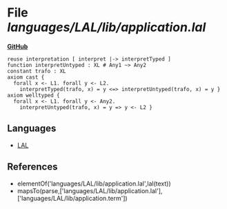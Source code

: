 # File _languages/LAL/lib/application.lal_
**[GitHub](https://github.com/softlang/yas/blob/master/languages/LAL/lib/application.lal)**
```
reuse interpretation [ interpret |-> interpretTyped ]
function interpretUntyped : XL # Any1 ~> Any2
constant trafo : XL
axiom cast {
  forall x <- L1. forall y <- L2.
    interpretTyped(trafo, x) = y <=> interpretUntyped(trafo, x) = y }
axiom welltyped {
  forall x <- L1. forall y <- Any2.
    interpretUntyped(trafo, x) = y => y <- L2 } 
```

## Languages
* [LAL](../languages/LAL.md)

## References
* elementOf('languages/LAL/lib/application.lal',lal(text))
* mapsTo(parse,['languages/LAL/lib/application.lal'],['languages/LAL/lib/application.term'])
